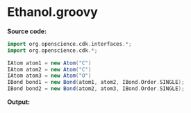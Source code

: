 # Ethanol.groovy
**Source code:**
```groovy
import org.openscience.cdk.interfaces.*;
import org.openscience.cdk.*;

IAtom atom1 = new Atom("C")
IAtom atom2 = new Atom("C")
IAtom atom3 = new Atom("O")
IBond bond1 = new Bond(atom1, atom2, IBond.Order.SINGLE);
IBond bond2 = new Bond(atom2, atom3, IBond.Order.SINGLE);
```
**Output:**
```plain
```
